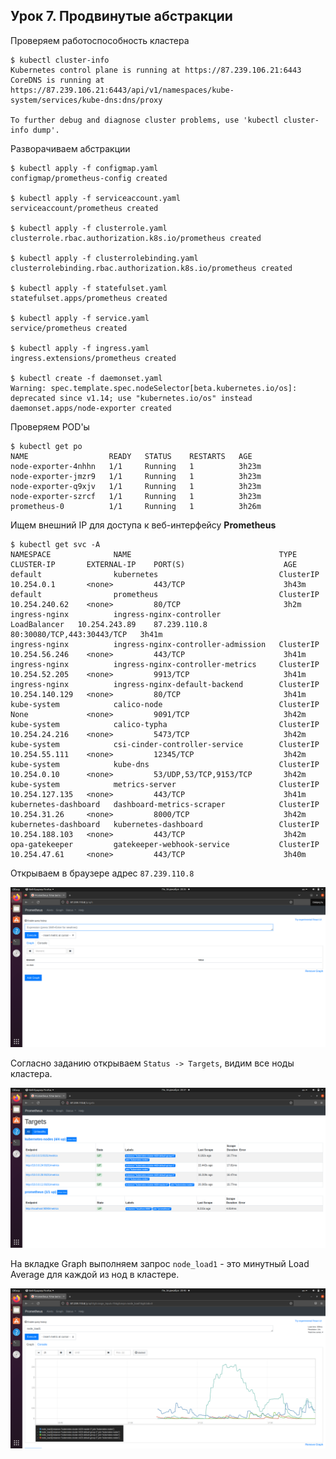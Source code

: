 ## Урок 7. Продвинутые абстракции

Проверяем работоспособность кластера

    $ kubectl cluster-info
    Kubernetes control plane is running at https://87.239.106.21:6443
    CoreDNS is running at https://87.239.106.21:6443/api/v1/namespaces/kube-system/services/kube-dns:dns/proxy

    To further debug and diagnose cluster problems, use 'kubectl cluster-info dump'.


Разворачиваем абстракции

    $ kubectl apply -f configmap.yaml
    configmap/prometheus-config created

    $ kubectl apply -f serviceaccount.yaml
    serviceaccount/prometheus created

    $ kubectl apply -f clusterrole.yaml
    clusterrole.rbac.authorization.k8s.io/prometheus created

    $ kubectl apply -f clusterrolebinding.yaml
    clusterrolebinding.rbac.authorization.k8s.io/prometheus created

    $ kubectl apply -f statefulset.yaml
    statefulset.apps/prometheus created

    $ kubectl apply -f service.yaml
    service/prometheus created

    $ kubectl apply -f ingress.yaml
    ingress.extensions/prometheus created

    $ kubectl create -f daemonset.yaml
    Warning: spec.template.spec.nodeSelector[beta.kubernetes.io/os]: deprecated since v1.14; use "kubernetes.io/os" instead
    daemonset.apps/node-exporter created

Проверяем POD'ы

    $ kubectl get po
    NAME                  READY   STATUS    RESTARTS   AGE
    node-exporter-4nhhn   1/1     Running   1          3h23m
    node-exporter-jmzr9   1/1     Running   1          3h23m
    node-exporter-q9xjv   1/1     Running   1          3h23m
    node-exporter-szrcf   1/1     Running   1          3h23m
    prometheus-0          1/1     Running   1          3h26m

Ищем внешний IP для доступа к веб-интерфейсу **Prometheus**

    $ kubectl get svc -A
    NAMESPACE              NAME                                 TYPE           CLUSTER-IP       EXTERNAL-IP    PORT(S)                      AGE
    default                kubernetes                           ClusterIP      10.254.0.1       <none>         443/TCP                      3h43m
    default                prometheus                           ClusterIP      10.254.240.62    <none>         80/TCP                       3h2m
    ingress-nginx          ingress-nginx-controller             LoadBalancer   10.254.243.89    87.239.110.8   80:30080/TCP,443:30443/TCP   3h41m
    ingress-nginx          ingress-nginx-controller-admission   ClusterIP      10.254.56.246    <none>         443/TCP                      3h41m
    ingress-nginx          ingress-nginx-controller-metrics     ClusterIP      10.254.52.205    <none>         9913/TCP                     3h41m
    ingress-nginx          ingress-nginx-default-backend        ClusterIP      10.254.140.129   <none>         80/TCP                       3h41m
    kube-system            calico-node                          ClusterIP      None             <none>         9091/TCP                     3h42m
    kube-system            calico-typha                         ClusterIP      10.254.24.216    <none>         5473/TCP                     3h42m
    kube-system            csi-cinder-controller-service        ClusterIP      10.254.55.111    <none>         12345/TCP                    3h42m
    kube-system            kube-dns                             ClusterIP      10.254.0.10      <none>         53/UDP,53/TCP,9153/TCP       3h42m
    kube-system            metrics-server                       ClusterIP      10.254.127.135   <none>         443/TCP                      3h41m
    kubernetes-dashboard   dashboard-metrics-scraper            ClusterIP      10.254.31.26     <none>         8000/TCP                     3h42m
    kubernetes-dashboard   kubernetes-dashboard                 ClusterIP      10.254.188.103   <none>         443/TCP                      3h42m
    opa-gatekeeper         gatekeeper-webhook-service           ClusterIP      10.254.47.61     <none>         443/TCP                      3h40m

Открываем в браузере адрес `87.239.110.8`


![скриншот](https://github.com/nefrit84/geekbrains-conteinerization/blob/HW7/homework/7.advanced-abstractions/prometheus-app.png)

Согласно заданию открываем `Status -> Targets`, видим все ноды кластера.

![скриншот](https://github.com/nefrit84/geekbrains-conteinerization/blob/HW7/homework/7.advanced-abstractions/prometheus-status-targets.png)

На вкладке Graph выполняем запрос `node_load1` - это минутный Load Average для каждой из нод в кластере.

![скриншот](https://github.com/nefrit84/geekbrains-conteinerization/blob/HW7/homework/7.advanced-abstractions/prometheus-node-load.png)
